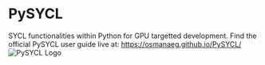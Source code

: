 # PySYCL
SYCL functionalities within Python for GPU targetted development.
Find the official PySYCL user guide live at: 
https://osmanaeg.github.io/PySYCL/
![PySYCL Logo](https://github.com/OsmanAEG/PySYCL/assets/79581083/572d2cb7-39c6-475b-9209-323f417caaf4)
